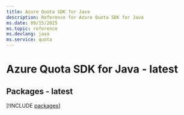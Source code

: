 ```yaml
---
title: Azure Quota SDK for Java
description: Reference for Azure Quota SDK for Java
ms.date: 09/15/2025
ms.topic: reference
ms.devlang: java
ms.service: quota
---
```

# Azure Quota SDK for Java - latest
## Packages - latest
[!INCLUDE [packages](quota-index.md)]